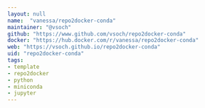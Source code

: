 ```yaml
---
layout: null
name:  "vanessa/repo2docker-conda"
maintainer: "@vsoch"
github: "https://www.github.com/vsoch/repo2docker-conda"
docker: "https://hub.docker.com/r/vanessa/repo2docker-conda"
web: "https://vsoch.github.io/repo2docker-conda"
uid: "repo2docker-conda"
tags:
- template
- repo2docker
- python
- miniconda
- jupyter
---
```

